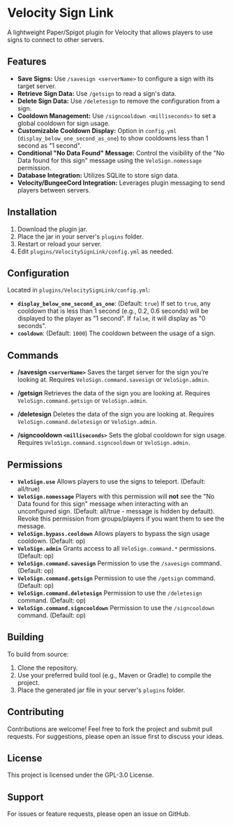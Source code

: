 # Velocity Sign Link

A lightweight Paper/Spigot plugin for Velocity that allows players to use signs to connect to other servers.

## Features

- **Save Signs:** Use `/savesign <serverName>` to configure a sign with its target server.
- **Retrieve Sign Data:** Use `/getsign` to read a sign's data.
- **Delete Sign Data:** Use `/deletesign` to remove the configuration from a sign.
- **Cooldown Management:** Use `/signcooldown <milliseconds>` to set a global cooldown for sign usage.
- **Customizable Cooldown Display:** Option in `config.yml` (`display_below_one_second_as_one`) to show cooldowns less than 1 second as "1 second".
- **Conditional "No Data Found" Message:** Control the visibility of the "No Data found for this sign" message using the `VeloSign.nomessage` permission.
- **Database Integration:** Utilizes SQLite to store sign data.
- **Velocity/BungeeCord Integration:** Leverages plugin messaging to send players between servers.

## Installation

1. Download the plugin jar.
2. Place the jar in your server's `plugins` folder.
3. Restart or reload your server.
4. Edit `plugins/VelocitySignLink/config.yml` as needed.

## Configuration

Located in `plugins/VelocitySignLink/config.yml`:

- **`display_below_one_second_as_one`**: (Default: `true`)
  If set to `true`, any cooldown that is less than 1 second (e.g., 0.2, 0.6 seconds) will be displayed to the player as "1 second". If `false`, it will display as "0 seconds".
- **`cooldown`**: (Default: `1000`)
  The cooldown between the usage of a sign.

## Commands

- **/savesign `<serverName>`**
  Saves the target server for the sign you’re looking at. Requires `VeloSign.command.savesign` or `VeloSign.admin`.

- **/getsign**
  Retrieves the data of the sign you are looking at. Requires `VeloSign.command.getsign` or `VeloSign.admin`.

- **/deletesign**
  Deletes the data of the sign you are looking at. Requires `VeloSign.command.deletesign` or `VeloSign.admin`.

- **/signcooldown `<milliseconds>`**
  Sets the global cooldown for sign usage. Requires `VeloSign.command.signcooldown` or `VeloSign.admin`.

## Permissions

- **`VeloSign.use`**
  Allows players to use the signs to teleport. (Default: all/true)
- **`VeloSign.nomessage`**
  Players with this permission will **not** see the "No Data found for this sign" message when interacting with an unconfigured sign. (Default: all/true - message is hidden by default). Revoke this permission from groups/players if you want them to see the message.
- **`VeloSign.bypass.cooldown`**
  Allows players to bypass the sign usage cooldown. (Default: op)
- **`VeloSign.admin`**
  Grants access to all `VeloSign.command.*` permissions. (Default: op)
- **`VeloSign.command.savesign`**
  Permission to use the `/savesign` command. (Default: op)
- **`VeloSign.command.getsign`**
  Permission to use the `/getsign` command. (Default: op)
- **`VeloSign.command.deletesign`**
  Permission to use the `/deletesign` command. (Default: op)
- **`VeloSign.command.signcooldown`**
  Permission to use the `/signcooldown` command. (Default: op)

## Building

To build from source:
1. Clone the repository.
2. Use your preferred build tool (e.g., Maven or Gradle) to compile the project.
3. Place the generated jar file in your server's `plugins` folder.

## Contributing

Contributions are welcome! Feel free to fork the project and submit pull requests. For suggestions, please open an issue first to discuss your ideas.

## License

This project is licensed under the GPL-3.0 License.

## Support

For issues or feature requests, please open an issue on GitHub.
